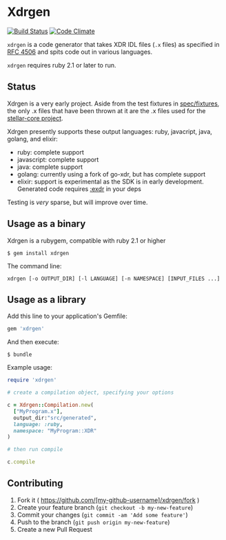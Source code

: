 # Xdrgen

[![Build Status](https://travis-ci.org/stellar/xdrgen.svg)](https://travis-ci.org/stellar/xdrgen)
[![Code Climate](https://codeclimate.com/github/stellar/xdrgen/badges/gpa.svg)](https://codeclimate.com/github/stellar/xdrgen)

`xdrgen` is a code generator that takes XDR IDL files (`.x` files) as specified
in [RFC 4506](http://tools.ietf.org/html/rfc4506.html) and spits code out in
various languages.

`xdrgen` requires ruby 2.1 or later to run.

## Status

Xdrgen is a very early project.  Aside from the test fixtures in
[spec/fixtures](spec/fixtures), the only .x files that have been thrown at it
are the .x files used for the
[stellar-core project](https://github.com/stellar/stellar-core).

Xdrgen presently supports these output languages:  ruby, javacript, java,
golang, and elixir:

- ruby: complete support
- javascript: complete support
- java: complete support
- golang: currently using a fork of go-xdr, but has complete support
- elixir: support is experimental as the SDK is in early development. Generated
  code requires [:exdr](https://github.com/revelrylabs/exdr) in your deps

Testing is _very_ sparse, but will improve over time.

## Usage as a binary

Xdrgen is a rubygem, compatible with ruby 2.1 or higher

    $ gem install xdrgen

The command line:

`xdrgen [-o OUTPUT_DIR] [-l LANGUAGE] [-n NAMESPACE] [INPUT_FILES ...]`

## Usage as a library

Add this line to your application's Gemfile:

```ruby
gem 'xdrgen'
```

And then execute:

    $ bundle

Example usage:

```ruby
require 'xdrgen'

# create a compilation object, specifying your options

c = Xdrgen::Compilation.new(
  ["MyProgram.x"],
  output_dir:"src/generated",
  language: :ruby,
  namespace: "MyProgram::XDR"
)

# then run compile

c.compile

```

## Contributing

1. Fork it ( https://github.com/[my-github-username]/xdrgen/fork )
2. Create your feature branch (`git checkout -b my-new-feature`)
3. Commit your changes (`git commit -am 'Add some feature'`)
4. Push to the branch (`git push origin my-new-feature`)
5. Create a new Pull Request

